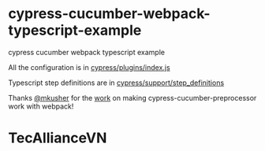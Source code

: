 # cypress-cucumber-webpack-typescript-example
cypress cucumber webpack typescript example

All the configuration is in [cypress/plugins/index.js](cypress/plugins/index.js)

Typescript step definitions are in [cypress/support/step_definitions](cypress/support/step_definitions)

Thanks [@mkusher](https://github.com/mkusher) for the [work](https://github.com/TheBrainFamily/cypress-cucumber-preprocessor/pull/115) on making cypress-cucumber-preprocessor work with webpack!

# TecAllianceVN
